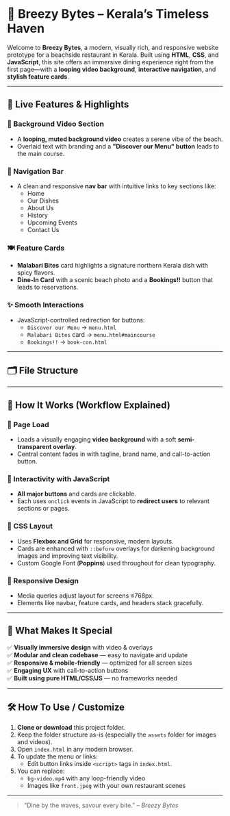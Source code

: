 # 🌊 Breezy Bytes – Kerala’s Timeless Haven

Welcome to **Breezy Bytes**, a modern, visually rich, and responsive website prototype for a beachside restaurant in Kerala. Built using **HTML**, **CSS**, and **JavaScript**, this site offers an immersive dining experience right from the first page—with a **looping video background**, **interactive navigation**, and **stylish feature cards**.

---

## 🚀 Live Features & Highlights

### 🎥 Background Video Section
- A **looping, muted background video** creates a serene vibe of the beach.
- Overlaid text with branding and a **"Discover our Menu" button** leads to the main course.

### 🔗 Navigation Bar
- A clean and responsive **nav bar** with intuitive links to key sections like:
  - Home
  - Our Dishes
  - About Us
  - History
  - Upcoming Events
  - Contact Us

### 🍽️ Feature Cards
- **Malabari Bites** card highlights a signature northern Kerala dish with spicy flavors.
- **Dine-In Card** with a scenic beach photo and a **Bookings!!** button that leads to reservations.

### ✨ Smooth Interactions
- JavaScript-controlled redirection for buttons:
  - `Discover our Menu` → `menu.html`
  - `Malabari Bites` card → `menu.html#maincourse`
  - `Bookings!!` → `book-con.html`

---

## 🗂 File Structure


---

## 🧠 How It Works (Workflow Explained)

### 🔸 Page Load
- Loads a visually engaging **video background** with a soft **semi-transparent overlay**.
- Central content fades in with tagline, brand name, and call-to-action button.

### 🔸 Interactivity with JavaScript
- **All major buttons** and cards are clickable.
- Each uses `onclick` events in JavaScript to **redirect users** to relevant sections or pages.

### 🔸 CSS Layout
- Uses **Flexbox and Grid** for responsive, modern layouts.
- Cards are enhanced with `::before` overlays for darkening background images and improving text visibility.
- Custom Google Font (**Poppins**) used throughout for clean typography.

### 🔸 Responsive Design
- Media queries adjust layout for screens ≤768px.
- Elements like navbar, feature cards, and headers stack gracefully.

---

## 🎯 What Makes It Special

✅ **Visually immersive design** with video & overlays  
✅ **Modular and clean codebase** — easy to navigate and update  
✅ **Responsive & mobile-friendly** — optimized for all screen sizes  
✅ **Engaging UX** with call-to-action buttons  
✅ **Built using pure HTML/CSS/JS** — no frameworks needed

---

## 🛠 How To Use / Customize

1. **Clone or download** this project folder.
2. Keep the folder structure as-is (especially the `assets` folder for images and videos).
3. Open `index.html` in any modern browser.
4. To update the menu or links:
   - Edit button links inside `<script>` tags in `index.html`.
5. You can replace:
   - `bg-video.mp4` with any loop-friendly video
   - Images like `front.jpeg` with your own restaurant scenes

---




> “Dine by the waves, savour every bite.” – *Breezy Bytes*

